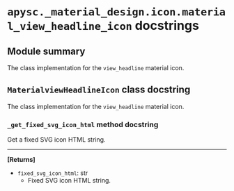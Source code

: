 # `apysc._material_design.icon.material_view_headline_icon` docstrings

## Module summary

The class implementation for the `view_headline` material icon.

## `MaterialviewHeadlineIcon` class docstring

The class implementation for the `view_headline` material icon.

### `_get_fixed_svg_icon_html` method docstring

Get a fixed SVG icon HTML string.<hr>

**[Returns]**

- `fixed_svg_icon_html`: str
  - Fixed SVG icon HTML string.